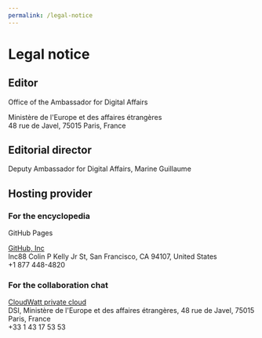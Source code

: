 ```yaml
---
permalink: /legal-notice
---
```


# Legal notice

## Editor

Office of the Ambassador for Digital Affairs

Ministère de l'Europe et des affaires étrangères<br>
48 rue de Javel, 75015 Paris, France

## Editorial director

Deputy Ambassador for Digital Affairs, Marine Guillaume

## Hosting provider

### For the encyclopedia

GitHub Pages

[GitHub, Inc](https://github.com)<br>
Inc88 Colin P Kelly Jr St, San Francisco, CA 94107, United States<br>
+1 877 448-4820

### For the collaboration chat

[CloudWatt private cloud](https://www.cloudwatt.com/fr/solutions/cloudprivevirtuel.html)<br>
DSI, Ministère de l'Europe et des affaires étrangères, 48 rue de Javel, 75015 Paris, France<br>
+33 1 43 17 53 53
